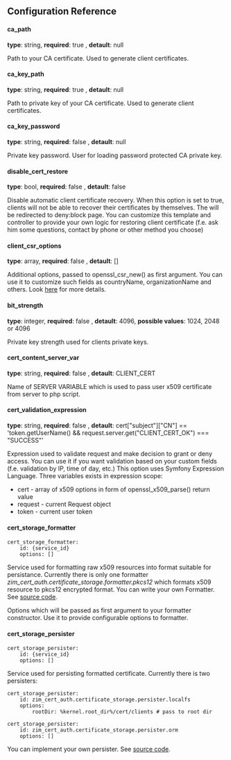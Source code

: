 ## Configuration Reference

#### ca_path
**type**: string, **required**: true , **detault**: null

Path to your CA certificate. Used to generate client certificates.

#### ca_key_path
**type**: string, **required**: true , **detault**: null

Path to private key of your CA certificate. Used to generate client certificates.

#### ca_key_password
**type**: string, **required**: false , **detault**: null

Private key password. User for loading password protected CA private key.

#### disable_cert_restore
**type**: bool, **required**: false , **detault**: false

Disable automatic client certificate recovery. When this option is set to true, clients will not be able to
recover their certificates by themselves. The will be redirected to deny:block page. You can customize this template and controller to provide your own logic for restoring client certificate (f.e. ask him some questions, contact by phone or other method you choose)

#### client_csr_options
**type**: array, **required**: false , **detault**: []

Additional options, passed to openssl_csr_new() as first argument. You can use it to customize such fields as
countryName, organizationName and others. Look [here](http://php.net/manual/ru/function.openssl-csr-new.php) for more details.

#### bit_strength
**type**: integer, **required**: false , **detault**: 4096, **possible values**: 1024, 2048 or 4096

Private key strength used for clients private keys.

#### cert_content_server_var
**type**: string, **required**: false , **detault**: CLIENT_CERT

Name of SERVER VARIABLE which is used to pass user x509 certificate from server to php script.

#### cert_validation_expression
**type**: string, **required**: false , **detault**: cert["subject"]["CN"] == 'token.getUserName() && request.server.get("CLIENT_CERT_OK") === "SUCCESS"'

Expression used to validate request and make decision to grant or deny access. You can use it if you want validation based on your custom fields (f.e. validation by IP, time of day, etc.) This option uses Symfony Expression Language. Three variables exists in expression scope:
 - cert - array of x509 options in form of openssl_x509_parse() return value
 - request - current Request object
 - token - current user token

#### cert_storage_formatter
```
cert_storage_formatter:
    id: {service_id}
    options: []
```
Service used for formatting raw x509 resources into format suitable for persistance.
Currently there is only one formatter *zim_cert_auth.certificate_storage.formatter.pkcs12* which formats x509 resource to pkcs12 encrypted format. You can write your own Formatter. See [source code](https://github.com/zim32/Symfony2-CertAuthBundle/blob/master/Storage/Formatter/CertificateFormatterInterface.php).

Options which will be passed as first argument to your formatter constructor. Use it to provide configurable options to formatter.

#### cert_storage_persister
```
cert_storage_persister:
    id: {service_id}
    options: []
```
Service used for persisting formatted certificate. Currently there is two persisters:
```
cert_storage_persister:
    id: zim_cert_auth.certificate_storage.persister.localfs
    options:
        rootDir: %kernel.root_dir%/cert/clients # pass to root dir
```
```
cert_storage_persister:
    id: zim_cert_auth.certificate_storage.persister.orm
    options: []
```
You can implement your own persister. See [source code](https://github.com/zim32/Symfony2-CertAuthBundle/blob/master/Storage/Persister/CertificatePersisterInterface.php).